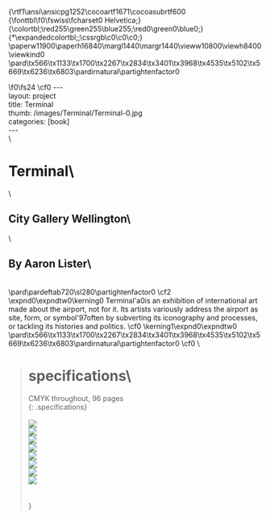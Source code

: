 {\rtf1\ansi\ansicpg1252\cocoartf1671\cocoasubrtf600
{\fonttbl\f0\fswiss\fcharset0 Helvetica;}
{\colortbl;\red255\green255\blue255;\red0\green0\blue0;}
{\*\expandedcolortbl;;\cssrgb\c0\c0\c0;}
\paperw11900\paperh16840\margl1440\margr1440\vieww10800\viewh8400\viewkind0
\pard\tx566\tx1133\tx1700\tx2267\tx2834\tx3401\tx3968\tx4535\tx5102\tx5669\tx6236\tx6803\pardirnatural\partightenfactor0

\f0\fs24 \cf0 ---\
layout: project\
title: Terminal\
thumb: /images/Terminal/Terminal-0.jpg\
categories: [book]\
---\
\
# Terminal\
\
## City Gallery Wellington\
\
## By Aaron Lister\
\
\pard\pardeftab720\sl280\partightenfactor0
\cf2 \expnd0\expndtw0\kerning0
Terminal\'a0is an exhibition of international art made about the airport, not for it. Its artists variously address the airport as site, form, or symbol\'97often by subverting its iconography and processes, or tackling its histories and politics. \cf0 \kerning1\expnd0\expndtw0 \
\pard\tx566\tx1133\tx1700\tx2267\tx2834\tx3401\tx3968\tx4535\tx5102\tx5669\tx6236\tx6803\pardirnatural\partightenfactor0
\cf0 \
> # specifications\
> CMYK throughout, 96 pages\
\{: .specifications\}\
\
![](/images/Terminal/terminal-1.jpg)\
![](/images/Terminal/terminal-2.jpg)\
![](/images/Terminal/terminal-3.jpg)\
![](/images/Terminal/terminal-4.jpg)\
![](/images/Terminal/terminal-5.jpg)\
![](/images/Terminal/terminal-6.jpg)\
![](/images/Terminal/terminal-7.jpg)\
![](/images/Terminal/terminal-8.jpg)\
\
\
}
